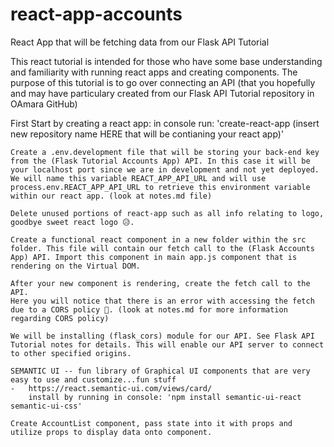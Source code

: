 # react-app-accounts
React App that will be fetching data from our Flask API Tutorial

This react tutorial is intended for those who have some base understanding and familiarity with running react apps and creating components. The purpose of this tutorial is to go over connecting an API (that you hopefully and may have particulary created from our Flask API Tutorial repository in OAmara GitHub)

First Start by creating a react app:
	in console run: 'create-react-app (insert new repository name HERE that will be contianing your react app)'

	Create a .env.development file that will be storing your back-end key from the (Flask Tutorial Accounts App) API. In this case it will be your localhost port since we are in development and not yet deployed. We will name this variable REACT_APP_API_URL and will use process.env.REACT_APP_API_URL to retrieve this environment variable within our react app. (look at notes.md file)

	Delete unused portions of react-app such as all info relating to logo, goodbye sweet react logo 😥.

	Create a functional react component in a new folder within the src folder. This file will contain our fetch call to the (Flask Accounts App) API. Import this component in main app.js component that is rendering on the Virtual DOM.

	After your new component is rendering, create the fetch call to the API.
	Here you will notice that there is an error with accessing the fetch due to a CORS policy 🤔. (look at notes.md for more information regarding CORS policy)

	We will be installing (flask_cors) module for our API. See Flask API Tutorial notes for details. This will enable our API server to connect to other specified origins.

	SEMANTIC UI -- fun library of Graphical UI components that are very easy to use and customize...fun stuff
	-	https://react.semantic-ui.com/views/card/
		install by running in console: 'npm install semantic-ui-react semantic-ui-css'

	Create AccountList component, pass state into it with props and utilize props to display data onto component.

